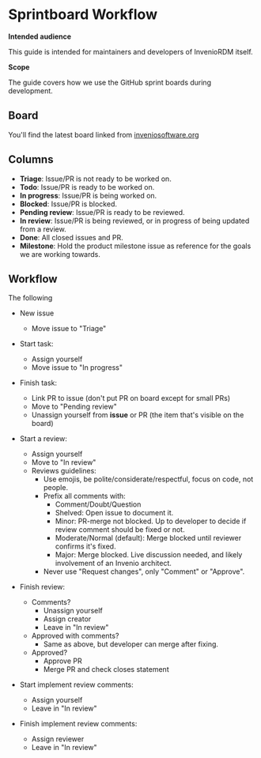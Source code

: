 # Sprintboard Workflow

**Intended audience**

This guide is intended for maintainers and developers of InvenioRDM itself.

**Scope**

The guide covers how we use the GitHub sprint boards during  development.

## Board

You'll find the latest board linked from [inveniosoftware.org](https://inveniosoftware.org/products/rdm/#status)

## Columns

- **Triage**: Issue/PR is not ready to be worked on.
- **Todo**: Issue/PR is ready to be worked on.
- **In progress**: Issue/PR is being worked on.
- **Blocked**: Issue/PR is blocked.
- **Pending review**: Issue/PR is ready to be reviewed.
- **In review**: Issue/PR is being reviewed, or in progress of being updated from a review.
- **Done**: All closed issues and PR.
- **Milestone**: Hold the product milestone issue as reference for the goals we are working towards.

## Workflow

The following

- New issue
    - Move issue to "Triage"

- Start task:
    - Assign yourself
    - Move issue to "In progress"

- Finish task:
    - Link PR to issue (don't put PR on board except for small PRs)
    - Move to "Pending review"
    - Unassign yourself from **issue** or PR (the item that's visible on the board)

- Start a review:
    - Assign yourself
    - Move to "In review"
    - Reviews guidelines:
        - Use emojis, be polite/considerate/respectful, focus on code, not people.
        - Prefix all comments with:
            - Comment/Doubt/Question
            - Shelved: Open issue to document it.
            - Minor: PR-merge not blocked. Up to developer to decide if review comment should be fixed or not.
            - Moderate/Normal (default): Merge blocked until reviewer confirms it's fixed.
            - Major: Merge blocked. Live discussion needed, and likely involvement of an Invenio architect.
        - Never use "Request changes", only "Comment" or "Approve".

- Finish review:
    - Comments?
        - Unassign yourself
        - Assign creator
        - Leave in "In review"
    - Approved with comments?
        - Same as above, but developer can merge after fixing.
    - Approved?
        - Approve PR
        - Merge PR and check closes statement

- Start implement review comments:

    - Assign yourself
    - Leave in "In review"

- Finish implement review comments:

    - Assign reviewer
    - Leave in "In review"


